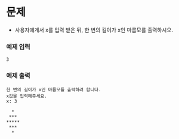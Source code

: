 # 문제
- 사용자에게서 x를 입력 받은 뒤, 한 변의 길이가 x인 마름모를 출력하시오.

### 예제 입력
```
3
```

### 예제 출력
```
한 변의 길이가 x인 마름모를 출력하려 합니다.
x값을 입력해주세요.
x: 3
```
```
  *
 ***
*****
 ***
  *
```